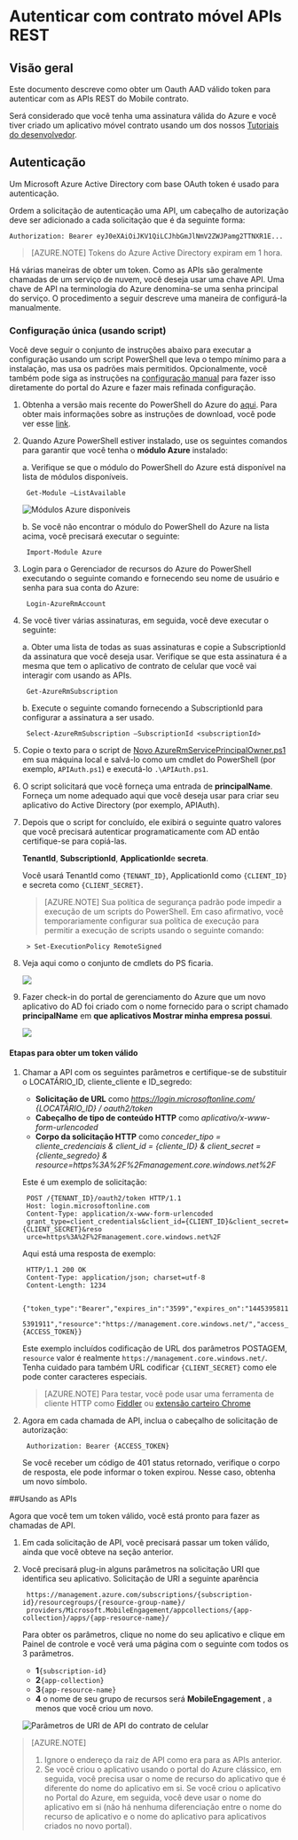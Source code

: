 <properties 
    pageTitle="Autenticar com contrato móvel APIs REST"
    description="Descreve como autenticar com APIs do restante do Azure Mobile contrato" 
    services="mobile-engagement" 
    documentationCenter="mobile" 
    authors="piyushjo"
    manager="erikre"
    editor=""/>

<tags
    ms.service="mobile-engagement"
    ms.devlang="na"
    ms.topic="article"
    ms.tgt_pltfrm="mobile-multiple"
    ms.workload="mobile" 
    ms.date="10/05/2016"
    ms.author="wesmc;ricksal"/>

# <a name="authenticate-with-mobile-engagement-rest-apis"></a>Autenticar com contrato móvel APIs REST

## <a name="overview"></a>Visão geral

Este documento descreve como obter um Oauth AAD válido token para autenticar com as APIs REST do Mobile contrato. 

Será considerado que você tenha uma assinatura válida do Azure e você tiver criado um aplicativo móvel contrato usando um dos nossos [Tutoriais do desenvolvedor](mobile-engagement-windows-store-dotnet-get-started.md).

## <a name="authentication"></a>Autenticação

Um Microsoft Azure Active Directory com base OAuth token é usado para autenticação. 

Ordem a solicitação de autenticação uma API, um cabeçalho de autorização deve ser adicionado a cada solicitação que é da seguinte forma:

    Authorization: Bearer eyJ0eXAiOiJKV1QiLCJhbGmJlNmV2ZWJPamg2TTNXR1E...

>[AZURE.NOTE] Tokens do Azure Active Directory expiram em 1 hora.

Há várias maneiras de obter um token. Como as APIs são geralmente chamadas de um serviço de nuvem, você deseja usar uma chave API. Uma chave de API na terminologia do Azure denomina-se uma senha principal do serviço. O procedimento a seguir descreve uma maneira de configurá-la manualmente.

### <a name="one-time-setup-using-script"></a>Configuração única (usando script)

Você deve seguir o conjunto de instruções abaixo para executar a configuração usando um script PowerShell que leva o tempo mínimo para a instalação, mas usa os padrões mais permitidos. Opcionalmente, você também pode siga as instruções na [configuração manual](mobile-engagement-api-authentication-manual.md) para fazer isso diretamente do portal do Azure e fazer mais refinada configuração. 

1. Obtenha a versão mais recente do PowerShell do Azure do [aqui](http://aka.ms/webpi-azps). Para obter mais informações sobre as instruções de download, você pode ver esse [link](../powershell-install-configure.md).  

2. Quando Azure PowerShell estiver instalado, use os seguintes comandos para garantir que você tenha o **módulo Azure** instalado:

    a. Verifique se que o módulo do PowerShell do Azure está disponível na lista de módulos disponíveis. 
    
        Get-Module –ListAvailable 

    ![Módulos Azure disponíveis][1]
        
    b. Se você não encontrar o módulo do PowerShell do Azure na lista acima, você precisará executar o seguinte:
        
        Import-Module Azure 
        
3. Login para o Gerenciador de recursos do Azure do PowerShell executando o seguinte comando e fornecendo seu nome de usuário e senha para sua conta do Azure: 
        
        Login-AzureRmAccount

4. Se você tiver várias assinaturas, em seguida, você deve executar o seguinte:

    a. Obter uma lista de todas as suas assinaturas e copie a SubscriptionId da assinatura que você deseja usar. Verifique se que esta assinatura é a mesma que tem o aplicativo de contrato de celular que você vai interagir com usando as APIs. 

        Get-AzureRmSubscription

    b. Execute o seguinte comando fornecendo a SubscriptionId para configurar a assinatura a ser usado.

        Select-AzureRmSubscription –SubscriptionId <subscriptionId>

5. Copie o texto para o script de [Novo AzureRmServicePrincipalOwner.ps1](https://raw.githubusercontent.com/matt-gibbs/azbits/master/src/New-AzureRmServicePrincipalOwner.ps1) em sua máquina local e salvá-lo como um cmdlet do PowerShell (por exemplo, `APIAuth.ps1`) e executá-lo `.\APIAuth.ps1`. 
    
6. O script solicitará que você forneça uma entrada de **principalName**. Forneça um nome adequado aqui que você deseja usar para criar seu aplicativo do Active Directory (por exemplo, APIAuth). 

7. Depois que o script for concluído, ele exibirá o seguinte quatro valores que você precisará autenticar programaticamente com AD então certifique-se para copiá-las. 
        
    **TenantId**, **SubscriptionId**, **ApplicationId**e **secreta**.

    Você usará TenantId como `{TENANT_ID}`, ApplicationId como `{CLIENT_ID}` e secreta como `{CLIENT_SECRET}`.

    > [AZURE.NOTE] Sua política de segurança padrão pode impedir a execução de um scripts do PowerShell. Em caso afirmativo, você temporariamente configurar sua política de execução para permitir a execução de scripts usando o seguinte comando:

        > Set-ExecutionPolicy RemoteSigned

8. Veja aqui como o conjunto de cmdlets do PS ficaria. 

    ![][3]

9. Fazer check-in do portal de gerenciamento do Azure que um novo aplicativo do AD foi criado com o nome fornecido para o script chamado **principalName** em **que aplicativos Mostrar minha empresa possui**.

    ![][4]

#### <a name="steps-to-get-a-valid-token"></a>Etapas para obter um token válido

1. Chamar a API com os seguintes parâmetros e certifique-se de substituir o LOCATÁRIO\_ID, cliente\_cliente e ID\_segredo:

    - **Solicitação de URL** como *https://login.microsoftonline.com/ {LOCATÁRIO\_ID} / oauth2/token*
    - **Cabeçalho de tipo de conteúdo HTTP** como *aplicativo/x-www-form-urlencoded*
    - **Corpo da solicitação HTTP** como *conceder\_tipo = cliente\_credenciais & client_id = {cliente\_ID} & client_secret = {cliente\_segredo} & resource=https%3A%2F%2Fmanagement.core.windows.net%2F*

    Este é um exemplo de solicitação:

        POST /{TENANT_ID}/oauth2/token HTTP/1.1
        Host: login.microsoftonline.com
        Content-Type: application/x-www-form-urlencoded
        grant_type=client_credentials&client_id={CLIENT_ID}&client_secret={CLIENT_SECRET}&reso
        urce=https%3A%2F%2Fmanagement.core.windows.net%2F

    Aqui está uma resposta de exemplo:

        HTTP/1.1 200 OK
        Content-Type: application/json; charset=utf-8
        Content-Length: 1234
    
        {"token_type":"Bearer","expires_in":"3599","expires_on":"1445395811","not_before":"144
        5391911","resource":"https://management.core.windows.net/","access_token":{ACCESS_TOKEN}}

    Este exemplo incluídos codificação de URL dos parâmetros POSTAGEM, `resource` valor é realmente `https://management.core.windows.net/`. Tenha cuidado para também URL codificar `{CLIENT_SECRET}` como ele pode conter caracteres especiais.

    > [AZURE.NOTE] Para testar, você pode usar uma ferramenta de cliente HTTP como [Fiddler](http://www.telerik.com/fiddler) ou [extensão carteiro Chrome](https://chrome.google.com/webstore/detail/postman/fhbjgbiflinjbdggehcddcbncdddomop) 

2. Agora em cada chamada de API, inclua o cabeçalho de solicitação de autorização:

        Authorization: Bearer {ACCESS_TOKEN}

    Se você receber um código de 401 status retornado, verifique o corpo de resposta, ele pode informar o token expirou. Nesse caso, obtenha um novo símbolo.

##<a name="using-the-apis"></a>Usando as APIs

Agora que você tem um token válido, você está pronto para fazer as chamadas de API.

1. Em cada solicitação de API, você precisará passar um token válido, ainda que você obteve na seção anterior.

2. Você precisará plug-in alguns parâmetros na solicitação URI que identifica seu aplicativo. Solicitação de URI a seguinte aparência

        https://management.azure.com/subscriptions/{subscription-id}/resourcegroups/{resource-group-name}/
        providers/Microsoft.MobileEngagement/appcollections/{app-collection}/apps/{app-resource-name}/

    Para obter os parâmetros, clique no nome do seu aplicativo e clique em Painel de controle e você verá uma página com o seguinte com todos os 3 parâmetros.

    - **1**`{subscription-id}`
    - **2**`{app-collection}`
    - **3**`{app-resource-name}`
    - **4** o nome de seu grupo de recursos será **MobileEngagement** , a menos que você criou um novo. 

    ![Parâmetros de URI de API do contrato de celular][2]

>[AZURE.NOTE] <br/>
>1. Ignore o endereço da raiz de API como era para as APIs anterior.<br/>
>2. Se você criou o aplicativo usando o portal do Azure clássico, em seguida, você precisa usar o nome de recurso do aplicativo que é diferente do nome do aplicativo em si. Se você criou o aplicativo no Portal do Azure, em seguida, você deve usar o nome do aplicativo em si (não há nenhuma diferenciação entre o nome do recurso de aplicativo e o nome do aplicativo para aplicativos criados no novo portal).  

<!-- Images -->
[1]: ./media/mobile-engagement-api-authentication/azure-module.png
[2]: ./media/mobile-engagement-api-authentication/mobile-engagement-api-uri-params.png
[3]: ./media/mobile-engagement-api-authentication/ps-cmdlets.png
[4]: ./media/mobile-engagement-api-authentication/ad-app-creation.png



